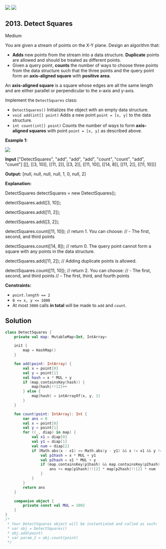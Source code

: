 [![](https://img.shields.io/github/stars/javadev/LeetCode-in-Kotlin?label=Stars&style=flat-square)](https://github.com/javadev/LeetCode-in-Kotlin)
[![](https://img.shields.io/github/forks/javadev/LeetCode-in-Kotlin?label=Fork%20me%20on%20GitHub%20&style=flat-square)](https://github.com/javadev/LeetCode-in-Kotlin/fork)

## 2013\. Detect Squares

Medium

You are given a stream of points on the X-Y plane. Design an algorithm that:

*   **Adds** new points from the stream into a data structure. **Duplicate** points are allowed and should be treated as different points.
*   Given a query point, **counts** the number of ways to choose three points from the data structure such that the three points and the query point form an **axis-aligned square** with **positive area**.

An **axis-aligned square** is a square whose edges are all the same length and are either parallel or perpendicular to the x-axis and y-axis.

Implement the `DetectSquares` class:

*   `DetectSquares()` Initializes the object with an empty data structure.
*   `void add(int[] point)` Adds a new point `point = [x, y]` to the data structure.
*   `int count(int[] point)` Counts the number of ways to form **axis-aligned squares** with point `point = [x, y]` as described above.

**Example 1:**

![](https://assets.leetcode.com/uploads/2021/09/01/image.png)

**Input** ["DetectSquares", "add", "add", "add", "count", "count", "add", "count"] [[], [[3, 10]], [[11, 2]], [[3, 2]], [[11, 10]], [[14, 8]], [[11, 2]], [[11, 10]]]

**Output:** [null, null, null, null, 1, 0, null, 2]

**Explanation:** 

DetectSquares detectSquares = new DetectSquares(); 

detectSquares.add([3, 10]); 

detectSquares.add([11, 2]); 

detectSquares.add([3, 2]); 

detectSquares.count([11, 10]); // return 1. You can choose: 
                               // - The first, second, and third points 

detectSquares.count([14, 8]); // return 0. The query point cannot form a square with any points in the data structure. 

detectSquares.add([11, 2]); // Adding duplicate points is allowed. 

detectSquares.count([11, 10]); // return 2. You can choose: // - The first, second, and third points // - The first, third, and fourth points

**Constraints:**

*   `point.length == 2`
*   `0 <= x, y <= 1000`
*   At most `3000` calls **in total** will be made to `add` and `count`.

## Solution

```kotlin
class DetectSquares {
    private val map: MutableMap<Int, IntArray>

    init {
        map = HashMap()
    }

    fun add(point: IntArray) {
        val x = point[0]
        val y = point[1]
        val hash = x * MUL + y
        if (map.containsKey(hash)) {
            map[hash]!![2]++
        } else {
            map[hash] = intArrayOf(x, y, 1)
        }
    }

    fun count(point: IntArray): Int {
        var ans = 0
        val x = point[0]
        val y = point[1]
        for ((_, diap) in map) {
            val x1 = diap[0]
            val y1 = diap[1]
            val num = diap[2]
            if (Math.abs(x - x1) == Math.abs(y - y1) && x != x1 && y != y1) {
                val p1hash = x * MUL + y1
                val p2hash = x1 * MUL + y
                if (map.containsKey(p1hash) && map.containsKey(p2hash)) {
                    ans += map[p1hash]!![2] * map[p2hash]!![2] * num
                }
            }
        }
        return ans
    }

    companion object {
        private const val MUL = 1002
    }
}
/*
 * Your DetectSquares object will be instantiated and called as such:
 * var obj = DetectSquares()
 * obj.add(point)
 * var param_2 = obj.count(point)
 */
```
